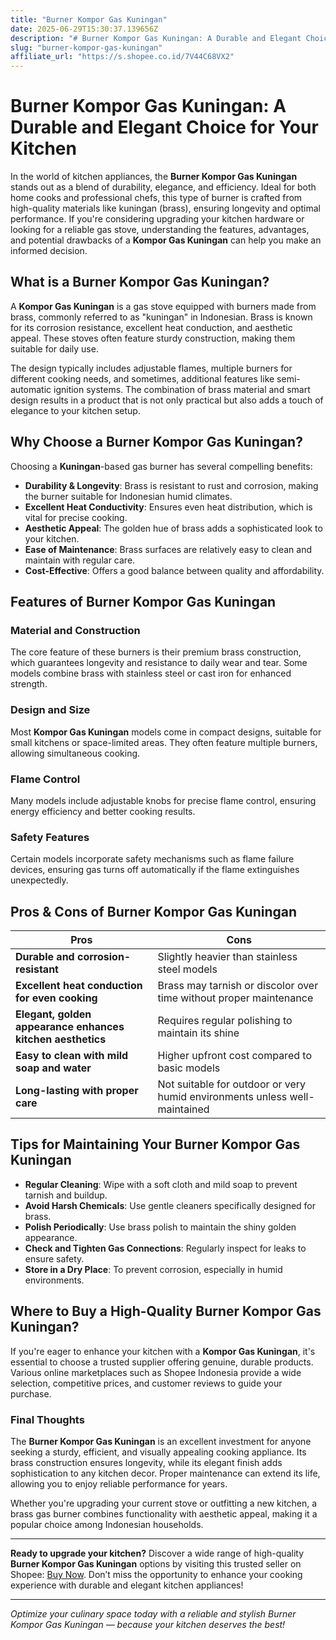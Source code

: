 ```yaml
---
title: "Burner Kompor Gas Kuningan"
date: 2025-06-29T15:30:37.139656Z
description: "# Burner Kompor Gas Kuningan: A Durable and Elegant Choice for Your Kitchen..."
slug: "burner-kompor-gas-kuningan"
affiliate_url: "https://s.shopee.co.id/7V44C68VX2"
---
```

# Burner Kompor Gas Kuningan: A Durable and Elegant Choice for Your Kitchen

In the world of kitchen appliances, the **Burner Kompor Gas Kuningan** stands out as a blend of durability, elegance, and efficiency. Ideal for both home cooks and professional chefs, this type of burner is crafted from high-quality materials like kuningan (brass), ensuring longevity and optimal performance. If you're considering upgrading your kitchen hardware or looking for a reliable gas stove, understanding the features, advantages, and potential drawbacks of a **Kompor Gas Kuningan** can help you make an informed decision.

## What is a Burner Kompor Gas Kuningan?

A **Kompor Gas Kuningan** is a gas stove equipped with burners made from brass, commonly referred to as "kuningan" in Indonesian. Brass is known for its corrosion resistance, excellent heat conduction, and aesthetic appeal. These stoves often feature sturdy construction, making them suitable for daily use.

The design typically includes adjustable flames, multiple burners for different cooking needs, and sometimes, additional features like semi-automatic ignition systems. The combination of brass material and smart design results in a product that is not only practical but also adds a touch of elegance to your kitchen setup.

## Why Choose a Burner Kompor Gas Kuningan?

Choosing a **Kuningan**-based gas burner has several compelling benefits:

- **Durability & Longevity**: Brass is resistant to rust and corrosion, making the burner suitable for Indonesian humid climates.
- **Excellent Heat Conductivity**: Ensures even heat distribution, which is vital for precise cooking.
- **Aesthetic Appeal**: The golden hue of brass adds a sophisticated look to your kitchen.
- **Ease of Maintenance**: Brass surfaces are relatively easy to clean and maintain with regular care.
- **Cost-Effective**: Offers a good balance between quality and affordability.

## Features of Burner Kompor Gas Kuningan

### Material and Construction

The core feature of these burners is their premium brass construction, which guarantees longevity and resistance to daily wear and tear. Some models combine brass with stainless steel or cast iron for enhanced strength.

### Design and Size

Most **Kompor Gas Kuningan** models come in compact designs, suitable for small kitchens or space-limited areas. They often feature multiple burners, allowing simultaneous cooking.

### Flame Control

Many models include adjustable knobs for precise flame control, ensuring energy efficiency and better cooking results.

### Safety Features

Certain models incorporate safety mechanisms such as flame failure devices, ensuring gas turns off automatically if the flame extinguishes unexpectedly.

## Pros & Cons of Burner Kompor Gas Kuningan

| **Pros** | **Cons** |
|------------|--------------|
| **Durable and corrosion-resistant** | Slightly heavier than stainless steel models |
| **Excellent heat conduction for even cooking** | Brass may tarnish or discolor over time without proper maintenance |
| **Elegant, golden appearance enhances kitchen aesthetics** | Requires regular polishing to maintain its shine |
| **Easy to clean with mild soap and water** | Higher upfront cost compared to basic models |
| **Long-lasting with proper care** | Not suitable for outdoor or very humid environments unless well-maintained |

## Tips for Maintaining Your Burner Kompor Gas Kuningan

- **Regular Cleaning**: Wipe with a soft cloth and mild soap to prevent tarnish and buildup.
- **Avoid Harsh Chemicals**: Use gentle cleaners specifically designed for brass.
- **Polish Periodically**: Use brass polish to maintain the shiny golden appearance.
- **Check and Tighten Gas Connections**: Regularly inspect for leaks to ensure safety.
- **Store in a Dry Place**: To prevent corrosion, especially in humid environments.

## Where to Buy a High-Quality Burner Kompor Gas Kuningan?

If you're eager to enhance your kitchen with a **Kompor Gas Kuningan**, it's essential to choose a trusted supplier offering genuine, durable products. Various online marketplaces such as Shopee Indonesia provide a wide selection, competitive prices, and customer reviews to guide your purchase.

### Final Thoughts

The **Burner Kompor Gas Kuningan** is an excellent investment for anyone seeking a sturdy, efficient, and visually appealing cooking appliance. Its brass construction ensures longevity, while its elegant finish adds sophistication to any kitchen decor. Proper maintenance can extend its life, allowing you to enjoy reliable performance for years.

Whether you're upgrading your current stove or outfitting a new kitchen, a brass gas burner combines functionality with aesthetic appeal, making it a popular choice among Indonesian households.

---

**Ready to upgrade your kitchen?** Discover a wide range of high-quality **Burner Kompor Gas Kuningan** options by visiting this trusted seller on Shopee: [Buy Now](https://s.shopee.co.id/7V44C68VX2). Don’t miss the opportunity to enhance your cooking experience with durable and elegant kitchen appliances!

---

*Optimize your culinary space today with a reliable and stylish Burner Kompor Gas Kuningan — because your kitchen deserves the best!*